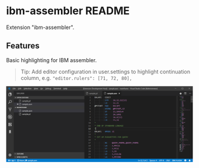 # ibm-assembler README

Extension "ibm-assembler".

## Features

Basic highlighting for IBM assembler.

> Tip: Add editor configuration in user.settings to highlight continuation column, e.g. `"editor.rulers": [71, 72, 80],`

![Example Highlighting](./docs/images/example.png)
